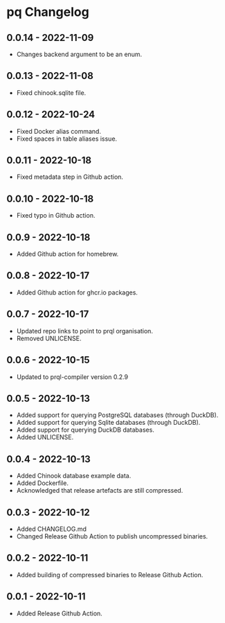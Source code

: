 # pq Changelog

## 0.0.14 - 2022-11-09

* Changes backend argument to be an enum.

## 0.0.13 - 2022-11-08

* Fixed chinook.sqlite file.

## 0.0.12 - 2022-10-24

* Fixed Docker alias command.
* Fixed spaces in table aliases issue.

## 0.0.11 - 2022-10-18

* Fixed metadata step in Github action.

## 0.0.10 - 2022-10-18

* Fixed typo in Github action.

## 0.0.9 - 2022-10-18

* Added Github action for homebrew.

## 0.0.8 - 2022-10-17

* Added Github action for ghcr.io packages.

## 0.0.7 - 2022-10-17

* Updated repo links to point to prql organisation.
* Removed UNLICENSE.

## 0.0.6 - 2022-10-15

* Updated to prql-compiler version 0.2.9

## 0.0.5 - 2022-10-13

* Added support for querying PostgreSQL databases (through DuckDB).
* Added support for querying Sqlite databases (through DuckDB).
* Added support for querying DuckDB databases.
* Added UNLICENSE.

## 0.0.4 - 2022-10-13

* Added Chinook database example data.
* Added Dockerfile.
* Acknowledged that release artefacts are still compressed.

## 0.0.3 - 2022-10-12

* Added CHANGELOG.md
* Changed Release Github Action to publish uncompressed binaries.

## 0.0.2 - 2022-10-11

* Added building of compressed binaries to Release Github Action.

## 0.0.1 - 2022-10-11

* Added Release Github Action.
